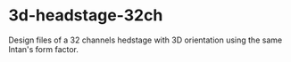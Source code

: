 # 3d-headstage-32ch
Design files of a 32 channels hedstage with 3D orientation using the same Intan's form factor.
